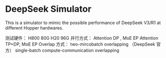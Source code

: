 # DeepSeek Simulator

This is a simulator to mimic the possible performance of DeepSeek V3/R1 at different Hopper hardwares. 


测试硬件：
H800 80G
H20 96G
并行方式：
Attention DP ,  MoE EP
Attention TP+DP, MoE EP
Overlap 方式：
two-mircobatch overlapping （DeepSeek 官方）
single-batch compute-communication overlapping